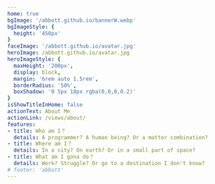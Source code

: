 ```yaml
---
home: true
bgImage: '/abbott.github.io/bannerW.webp'
bgImageStyle: {
  height: '450px'
}
faceImage: '/abbott.github.io/avatar.jpg'
heroImage: /abbott.github.io/avatar.jpg
heroImageStyle: {
  maxHeight: '200px',
  display: block,
  margin: '6rem auto 1.5rem',
  borderRadius: '50%',
  boxShadow: '0 5px 18px rgba(0,0,0,0.2)'
}
isShowTitleInHome: false
actionText: About Me
actionLink: /views/about/
features:
- title: Who am I？
  details: A programmer? A human being? Or a matter combination?
- title: Where am I？
  details: In a city? On earth? Or in a small part of space?
- title: What am I gona do？
  details: Work? Struggle? Or go to a destination I don't know?
# footer: 'abbott'
---
```


